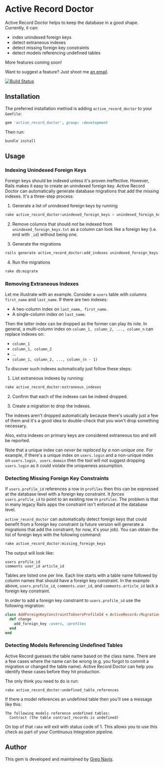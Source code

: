 # Active Record Doctor

Active Record Doctor helps to keep the database in a good shape. Currently, it
can:

* index unindexed foreign keys
* detect extraneous indexes
* detect missing foreign key constraints
* detect models referencing undefined tables

More features coming soon!

Want to suggest a feature? Just shoot me [an email](mailto:contact@gregnavis.com).

[<img src="https://travis-ci.org/gregnavis/active_record_doctor.svg?branch=master" alt="Build Status" />](https://travis-ci.org/gregnavis/active_record_doctor)

## Installation

The preferred installation method is adding `active_record_doctor` to your
`Gemfile`:

```ruby
gem 'active_record_doctor', group: :development
```

Then run:

```bash
bundle install
```

## Usage

### Indexing Unindexed Foreign Keys

Foreign keys should be indexed unless it's proven ineffective. However, Rails
makes it easy to create an unindexed foreign key. Active Record Doctor can
automatically generate database migrations that add the missing indexes. It's a
three-step process:

1. Generate a list of unindexed foreign keys by running

  ```bash
  rake active_record_doctor:unindexed_foreign_keys > unindexed_foreign_keys.txt
  ```

2. Remove columns that should _not_ be indexed from `unindexed_foreign_keys.txt`
   as a column can look like a foreign key (i.e. end with `_id`) without being
   one.

3. Generate the migrations

  ```bash
  rails generate active_record_doctor:add_indexes unindexed_foreign_keys.txt
  ```

4. Run the migrations

  ```bash
  rake db:migrate
  ```

### Removing Extraneous Indexes

Let me illustrate with an example. Consider a `users` table with columns
`first_name` and `last_name`. If there are two indexes:

* A two-column index on `last_name, first_name`.
* A single-column index on `last_name`.

Then the latter index can be dropped as the former can play its role. In
general, a multi-column index on `column_1, column_2, ..., column_n` can replace
indexes on:

* `column_1`
* `column_1, column_2`
* ...
* `column_1, column_2, ..., column_(n - 1)`

To discover such indexes automatically just follow these steps:

1. List extraneous indexes by running:

  ```bash
  rake active_record_doctor:extraneous_indexes
  ```

2. Confirm that each of the indexes can be indeed dropped.

3. Create a migration to drop the indexes.

The indexes aren't dropped automatically because there's usually just a few of
them and it's a good idea to double-check that you won't drop something
necessary.

Also, extra indexes on primary keys are considered extraneous too and will be
reported.

Note that a unique index can _never be replaced by a non-unique one_. For
example, if there's a unique index on `users.login` and a non-unique index on
`users.login, users.domain` then the tool will _not_ suggest dropping
`users.login` as it could violate the uniqueness assumption.

### Detecting Missing Foreign Key Constraints

If `users.profile_id` references a row in `profiles` then this can be expressed
at the database level with a foreign key constraint. It _forces_
`users.profile_id` to point to an existing row in `profiles`. The problem is
that in many legacy Rails apps the constraint isn't enforced at the database
level.

`active_record_doctor` can automatically detect foreign keys that could benefit
from a foreign key constraint (a future version will generate a migrations that
add the constraint; for now, it's your job). You can obtain the list of foreign
keys with the following command:

```bash
rake active_record_doctor:missing_foreign_keys
```

The output will look like:

```
users profile_id
comments user_id article_id
```

Tables are listed one per line. Each line starts with a table name followed by
column names that should have a foreign key constraint. In the example above,
`users.profile_id`, `comments.user_id`, and `comments.article_id` lack a foreign
key constraint.

In order to add a foreign key constraint to `users.profile_id` use the following
migration:

```ruby
class AddForeignKeyConstraintToUsersProfileId < ActiveRecord::Migration
  def change
    add_foreign_key :users, :profiles
  end
end
```

### Detecting Models Referencing Undefined Tables

Active Record guesses the table name based on the class name. There are a few
cases where the name can be wrong (e.g. you forgot to commit a migration or
changed the table name). Active Record Doctor can help you identify these cases
before they hit production.

The only  think you need to do is run:

```
rake active_record_doctor:undefined_table_references
```

If there a model references an undefined table then you'll see a message like
this:

```
The following models reference undefined tables:
  Contract (the table contract_records is undefined)
```

On top of that `rake` will exit with status code of 1. This allows you to use
this check as part of your Continuous Integration pipeline.

## Author

This gem is developed and maintained by [Greg Navis](http://www.gregnavis.com).
